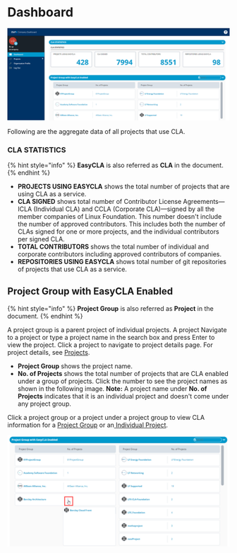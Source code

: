# Dashboard

![Company Dashboard](../../.gitbook/assets/company-dashboard.png)

Following are the aggregate data of all projects that use CLA.

### CLA STATISTICS <a id="cla-statistics"></a>

{% hint style="info" %}
**EasyCLA** is also referred as **CLA** in the document.
{% endhint %}

* **PROJECTS USING EASYCLA** shows the total number of projects that are using CLA as a service.
* **CLA SIGNED** shows total number of Contributor License Agreements—ICLA \(Individual CLA\) and CCLA \(Corporate CLA\)—signed by all the member companies of Linux Foundation. This number doesn't include the number of approved contributors. This includes both the number of CLAs signed for one or more projects, and the individual contributors per signed CLA.
* **TOTAL CONTRIBUTORS** shows the total number of individual and corporate contributors including approved contributors of companies.
* **REPOSITORIES USING EASYCLA** shows total number of git repositories of projects that use CLA as a service.

## Project Group with EasyCLA Enabled

{% hint style="info" %}
**Project Group** is also referred as **Project** in the document.
{% endhint %}

​A project group is a parent project of individual projects. A project  Navigate to a project or type a project name in the search box and press Enter to view the project. Click a project to navigate to project details page. For project details, see [Projects](projects/).

* **Project Group** shows the project name.
* **No. of Projects** shows the total number of projects that are CLA enabled under a group of projects. Click the number to see the project names as shown in the following image.  **Note:** A project name under **No. of Projects** indicates that it is an individual project and doesn't come under any project group.

Click a project group or a project under a project group to view CLA information for a [Project Group](projects/#project-group) or an[ Individual Project](projects/#project).

![View Projects](../../.gitbook/assets/view-projects.png)

​

